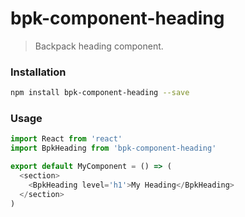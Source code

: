 # bpk-component-heading

> Backpack heading component.

### Installation

```sh
npm install bpk-component-heading --save
```

### Usage

```js
import React from 'react'
import BpkHeading from 'bpk-component-heading'

export default MyComponent = () => (
  <section>
    <BpkHeading level='h1'>My Heading</BpkHeading>
  </section>
)
```
